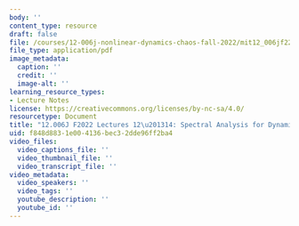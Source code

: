 ```yaml
---
body: ''
content_type: resource
draft: false
file: /courses/12-006j-nonlinear-dynamics-chaos-fall-2022/mit12_006jf22_lec12-14.pdf
file_type: application/pdf
image_metadata:
  caption: ''
  credit: ''
  image-alt: ''
learning_resource_types:
- Lecture Notes
license: https://creativecommons.org/licenses/by-nc-sa/4.0/
resourcetype: Document
title: "12.006J F2022 Lectures 12\u201314: Spectral Analysis for Dynamical Systems"
uid: f848d883-1e00-4136-bec3-2dde96ff2ba4
video_files:
  video_captions_file: ''
  video_thumbnail_file: ''
  video_transcript_file: ''
video_metadata:
  video_speakers: ''
  video_tags: ''
  youtube_description: ''
  youtube_id: ''
---
```

